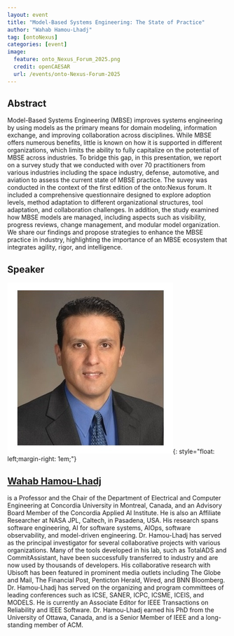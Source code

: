 ```yaml
---
layout: event
title: "Model-Based Systems Engineering: The State of Practice"
author: "Wahab Hamou-Lhadj"
tag: [ontoNexus]
categories: [event]
image:
  feature: onto_Nexus_Forum_2025.png
  credit: openCAESAR
  url: /events/onto-Nexus-Forum-2025
---
```


## Abstract

Model-Based Systems Engineering (MBSE) improves systems engineering by using models as the primary means for domain modeling, information exchange, and improving collaboration across disciplines. While MBSE offers numerous benefits, little is known on how it is supported in different organizations, which limits the ability to fully capitalize on the potential of MBSE across industries. To bridge this gap, in this presentation, we report on a survey study that we conducted with over 70 practitioners from various industries including the space industry, defense, automotive, and aviation to assess the current state of MBSE practice. The suvey was conducted in the context of the first edition of the onto:Nexus forum. It included a comprehensive questionnaire designed to explore adoption levels, method adaptation to different organizational structures, tool adaptation, and collaboration challenges. In addition, the study examined how MBSE models are managed, including aspects such as visibility, progress reviews, change management, and modular model organization. We share our findings and propose strategies to enhance the MBSE practice in industry, highlighting the importance of an MBSE ecosystem that integrates agility, rigor, and intelligence.

## Speaker

![Wahab Hamou-Lhadj](img/Hamou-lhadj.jpg){: style="float: left;margin-right: 1em;"}

<h2><a href="mailto:wahab.hamou-lhadj@concordia.ca">Wahab Hamou-Lhadj</a></h2> is a Professor and the Chair of the Department of Electrical and Computer Engineering at Concordia University in Montreal, Canada, and an Advisory Board Member of the Concordia Applied AI Institute. He is also an Affiliate Researcher at NASA JPL, Caltech, in Pasadena, USA. His research spans software engineering, AI for software systems, AIOps, software observability, and model-driven engineering. Dr. Hamou-Lhadj has served as the principal investigator for several collaborative projects with various organizations. Many of the tools developed in his lab, such as TotalADS and CommitAssistant, have been successfully transferred to industry and are now used by thousands of developers. His collaborative research with Ubisoft has been featured in prominent media outlets including The Globe and Mail, The Financial Post, Penticton Herald, Wired, and BNN Bloomberg. Dr. Hamou-Lhadj has served on the organizing and program committees of leading conferences such as ICSE, SANER, ICPC, ICSME, ICEIS, and MODELS. He is currently an Associate Editor for IEEE Transactions on Reliability and IEEE Software. Dr. Hamou-Lhadj earned his PhD from the University of Ottawa, Canada, and is a Senior Member of IEEE and a long-standing member of ACM. 